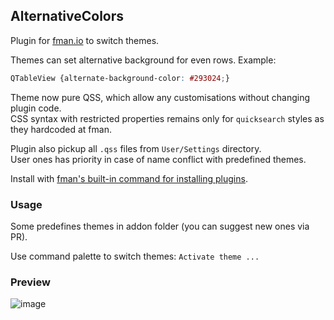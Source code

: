 ## AlternativeColors

Plugin for [fman.io](https://fman.io) to switch themes.

Themes can set alternative background for even rows. Example:  

```css
QTableView {alternate-background-color: #293024;}
```

Theme now pure QSS, which allow any customisations without changing plugin code.  
CSS syntax with restricted properties remains only for `quicksearch` styles as they hardcoded at fman.

Plugin also pickup all `.qss` files from `User/Settings` directory.  
User ones has priority in case of name conflict with predefined themes.

Install with [fman's built-in command for installing plugins](https://fman.io/docs/installing-plugins).

### Usage

Some predefines themes in addon folder (you can suggest new ones via PR).

Use command palette to switch themes: `Activate theme ...`

### Preview

![image](https://user-images.githubusercontent.com/2664578/129623847-eb942422-9230-4f3e-83b6-38c3c0842347.png)
